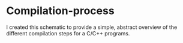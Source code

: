 # Compilation-process
I created this schematic to provide a simple, abstract overview of the different compilation steps for a C/C++ programs.
